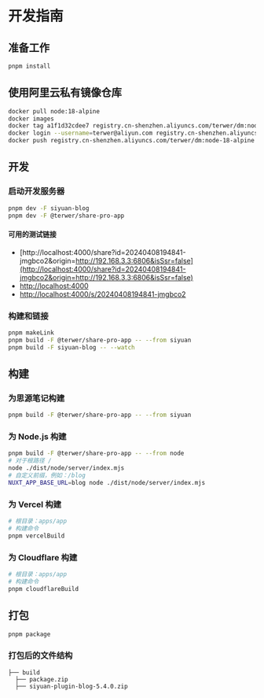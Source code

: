 # 开发指南

## 准备工作

```bash
pnpm install
```


## 使用阿里云私有镜像仓库

```bash
docker pull node:18-alpine
docker images
docker tag a1f1d32cdee7 registry.cn-shenzhen.aliyuncs.com/terwer/dm:node-18-alpine
docker login --username=terwer@aliyun.com registry.cn-shenzhen.aliyuncs.com
docker push registry.cn-shenzhen.aliyuncs.com/terwer/dm:node-18-alpine
```


## 开发

### 启动开发服务器

```bash
pnpm dev -F siyuan-blog
pnpm dev -F @terwer/share-pro-app
```

#### 可用的测试链接

- [http://localhost:4000/share?id=20240408194841-jmgbco2&origin=http://192.168.3.3:6806&isSsr=false](http://localhost:4000/share?id=20240408194841-jmgbco2&origin=http://192.168.3.3:6806&isSsr=false)
- [http://localhost:4000](http://localhost:4000)
- [http://localhost:4000/s/20240408194841-jmgbco2](http://localhost:4000/s/20240408194841-jmgbco2)

### 构建和链接

```bash
pnpm makeLink
pnpm build -F @terwer/share-pro-app -- --from siyuan
pnpm build -F siyuan-blog -- --watch
```


## 构建

### 为思源笔记构建

```bash
pnpm build -F @terwer/share-pro-app -- --from siyuan
```


### 为 Node.js 构建

```bash
pnpm build -F @terwer/share-pro-app -- --from node
# 对于根路径 /
node ./dist/node/server/index.mjs
# 自定义前缀，例如：/blog
NUXT_APP_BASE_URL=blog node ./dist/node/server/index.mjs
```


### 为 Vercel 构建

```bash
# 根目录：apps/app
# 构建命令
pnpm vercelBuild
```


### 为 Cloudflare 构建

```bash
# 根目录：apps/app
# 构建命令
pnpm cloudflareBuild
```


## 打包

```bash
pnpm package
```


### 打包后的文件结构

```
├── build
  ├── package.zip
  ├── siyuan-plugin-blog-5.4.0.zip
```
